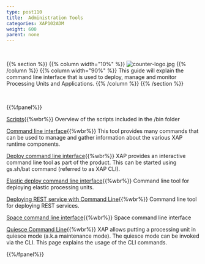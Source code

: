 ```yaml
---
type: post110
title:  Administration Tools
categories: XAP102ADM
weight: 600
parent: none
---
```




<br>

{{% section %}}
 {{% column width="10%" %}}
 ![counter-logo.jpg](/attachment_files/subject/admin-api.png)
 {{% /column %}}
 {{% column width="90%" %}}
 This guide will explain the command line interface that is used to deploy, manage and monitor Processing Units and Applications.
 {{% /column %}}
 {{% /section %}}

<br>


{{%fpanel%}}

[Scripts](./scripts.html){{%wbr%}}
Overview of the scripts included in the <XAP root>/bin folder

[Command line interface](./command-line-interface.html){{%wbr%}}
This tool provides many commands that can be used to manage and gather information about the various XAP runtime components.

[Deploy command line interface](./deploy-command-line-interface.html){{%wbr%}}
XAP provides an interactive command line tool as part of the product. This can be started using gs.sh/bat command (referred to as XAP CLI).

[Elastic deploy command line interface](./elastic-deploy-command-line-interface.html){{%wbr%}}
Command line tool for  deploying elastic processing units.

[Deploying REST service with Command Line](./rest-deploy-command-line-interface.html){{%wbr%}}
Command line tool for  deploying REST services.

[Space command line interface](./space---gigaspaces-cli.html){{%wbr%}}
Space command line interface

[Quiesce Command Line](./quiesce-command-line-interface.html){{%wbr%}}
XAP allows putting a processing unit in quiesce mode (a.k.a maintenance mode). The quiesce mode can be invoked via the CLI. This page explains the usage of the CLI commands.

{{%/fpanel%}}


